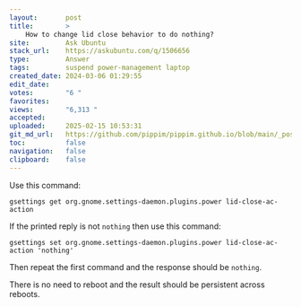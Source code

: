```yaml
---
layout:       post
title:        >
    How to change lid close behavior to do nothing?
site:         Ask Ubuntu
stack_url:    https://askubuntu.com/q/1506656
type:         Answer
tags:         suspend power-management laptop
created_date: 2024-03-06 01:29:55
edit_date:    
votes:        "6 "
favorites:    
views:        "6,313 "
accepted:     
uploaded:     2025-02-15 10:53:31
git_md_url:   https://github.com/pippim/pippim.github.io/blob/main/_posts/2024/2024-03-06-How-to-change-lid-close-behavior-to-do-nothing_.md
toc:          false
navigation:   false
clipboard:    false
---
```


Use this command:

``` 
gsettings get org.gnome.settings-daemon.plugins.power lid-close-ac-action
```

If the printed reply is not `nothing` then use this command:

``` 
gsettings set org.gnome.settings-daemon.plugins.power lid-close-ac-action 'nothing'
```

Then repeat the first command and the response should be `nothing`.

There is no need to reboot and the result should be persistent across reboots.
